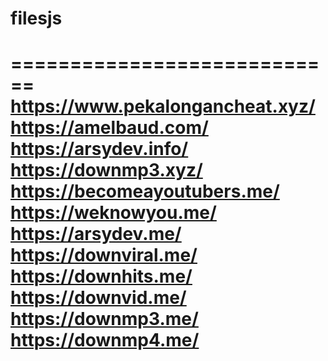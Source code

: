 # filesjs
============================
https://www.pekalongancheat.xyz/
https://amelbaud.com/
https://arsydev.info/
https://downmp3.xyz/
https://becomeayoutubers.me/
https://weknowyou.me/
https://arsydev.me/
https://downviral.me/
https://downhits.me/
https://downvid.me/
https://downmp3.me/
https://downmp4.me/
============================

